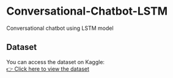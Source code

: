 # Conversational-Chatbot-LSTM
Conversational chatbot using LSTM model
## Dataset

You can access the dataset on Kaggle:  
[👉 Click here to view the dataset](https://www.kaggle.com/datasets/kausr25/chatterbotenglish)


